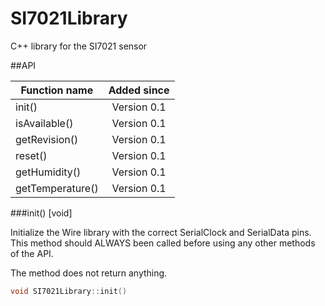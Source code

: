 # SI7021Library
C++ library for the SI7021 sensor



##API

| Function name    | Added since   | 
| -------------    |:-------------:| 
| init()           | Version 0.1   |
| isAvailable()    | Version 0.1   |
| getRevision()    | Version 0.1   |
| reset()          | Version 0.1   |
| getHumidity()    | Version 0.1   |
| getTemperature() | Version 0.1   |


###init() [void]

Initialize the Wire library with the correct SerialClock and SerialData pins.  
This method should ALWAYS been called before using any other methods of the API. 

The method does not return anything.

```C++
void SI7021Library::init()
```



